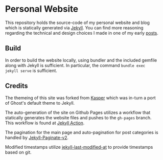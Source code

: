 # Personal Website

This repository holds the source-code of my personal website and blog which is statically
generated via [Jekyll](https://jekyllrb.com/). You can find more reasoning regarding the 
technical and design choices I made in one of my early [posts](https://atneya.com).

## Build

In order to build the website locally, using bundler and the included gemfile along with Jekyll
is sufficient. In particular, the command 
`bundle exec jekyll serve` is sufficient.



## Credits

The themeing of this site was forked from [Kasper](https://github.com/rosario/kasper) which was 
in-turn a port of Ghost's default theme to Jekyll.

The auto-generation of the site on Github Pages utilizes a workflow that statically generates 
the website files and pushes to the `gh-pages` branch. This workflow is found at
[Jekyll Action](https://github.com/helaili/jekyll-action).

The pagination for the main page and auto-pagination for post categories is handled by 
[Jekyll-Paginate-v2](https://github.com/sverrirs/jekyll-paginate-v2).

Modified timestamps utilize [jekyll-last-modified-at](https://github.com/gjtorikian/jekyll-last-modified-at)
to provide timestamps based on git.
